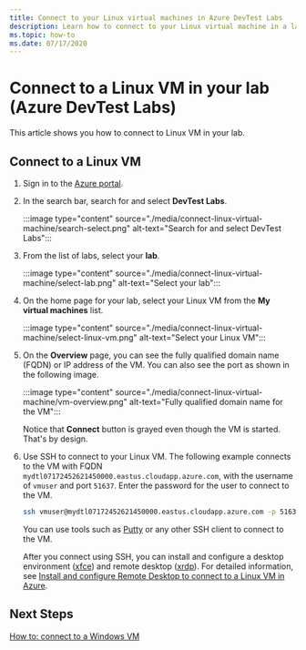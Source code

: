 ```yaml
---
title: Connect to your Linux virtual machines in Azure DevTest Labs
description: Learn how to connect to your Linux virtual machine in a lab (Azure DevTest Labs)
ms.topic: how-to
ms.date: 07/17/2020
---
```


# Connect to a Linux VM in your lab (Azure DevTest Labs)
This article shows you how to connect to Linux VM in your lab. 

## Connect to a Linux VM
1. Sign in to the [Azure portal](https://portal.azure.com).
1. In the search bar, search for and select **DevTest Labs**. 

    :::image type="content" source="./media/connect-linux-virtual-machine/search-select.png" alt-text="Search for and select DevTest Labs":::    
1. From the list of labs, select your **lab**.

    :::image type="content" source="./media/connect-linux-virtual-machine/select-lab.png" alt-text="Select your lab":::            
1. On the home page for your lab, select your Linux VM from the **My virtual machines** list. 

    :::image type="content" source="./media/connect-linux-virtual-machine/select-linux-vm.png" alt-text="Select your Linux VM":::        
5. On the **Overview** page, you can see the fully qualified domain name (FQDN) or IP address of the VM. You can also see the port as shown in the following image.

    :::image type="content" source="./media/connect-linux-virtual-machine/vm-overview.png" alt-text="Fully qualified domain name for the VM":::    

    Notice that **Connect** button is grayed even though the VM is started. That's by design.
6.  Use SSH to connect to your Linux VM. The following example connects to the VM with FQDN `mydtl07172452621450000.eastus.cloudapp.azure.com`, with the username of `vmuser` and port `51637`. Enter the password for the user to connect to the VM. 

    ```bash
    ssh vmuser@mydtl07172452621450000.eastus.cloudapp.azure.com -p 51637
    ```

    You can use tools such as [Putty](https://www.putty.org/) or any other SSH client to connect to the VM. 

    After you connect using SSH, you can install and configure a desktop environment ([xfce](https://www.xfce.org)) and remote desktop ([xrdp](http://xrdp.org)).  For detailed information, see [Install and configure Remote Desktop to connect to a Linux VM in Azure](../virtual-machines/linux/use-remote-desktop.md). 

## Next Steps
[How to: connect to a Windows VM](connect-windows-virtual-machine.md)
